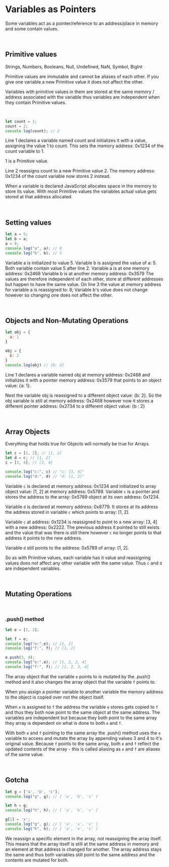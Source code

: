 # Variables as Pointers

Some variables act as a pointer/reference to an address/place in memory and some contain values.

<br>

## Primitive values

Strings, Numbers, Booleans, Null, Undefined, NaN, Symbol, BigInt

Primitive values are immutable and cannot be aliases of each other. If you give one variable a new Primitive value  it does not affect the other. 

Variables with primitive values in them are stored at the same memory / address associated with the variable thus variables are independent when they contain Primitive values.

<br>

```JavaScript
let count = 1;
count = 2;
console.log(count); // 2
```

Line 1 declares a variable named count and initializes it with a value, assigning the value 1 to count. This sets the memory address: 0x1234 of the count variable to 1.

1 is a Primitive value. 

Line 2 reassigns count to a new Primitive value 2. The memory address: 0x1234 of the count variable now stores 2 instead.

When a variable is declared JavaScript allocates space in the memory to store its value. With most Primitive values the variables actual value gets stored at that address allocated.

<br>

## Setting values

```JavaScript
let a = 5;
let b = a;
a = 8;
console.log("a", a); // 8
console.log("b", b); // 5
```

Variable a is initialized to value 5.
Variable b is assigned the value of a: 5.
Both variable contain value 5 after line 2.
Variable a is at one memory address: 0x2468
Variable b is at another memory address: 0x3579
The values are therefore independent of each other, store at different addresses but happen to have the same value.
On line 3 the value at memory address for variable a is reassigned to: 8;
Variable b's value does not change however so changing one does not affect the other.

<br>

## Objects and Non-Mutating Operations

```JavaScript
let obj = {
  a: 1
}

obj = {
  b: 2
}
console.log(obj) // {b: 2}
```

Line 1 declares a variable named obj at memory address: 0x2468 and initializes it with a pointer memory address: 0x3579 that points to an object value: {a: 1}. 

Next the variable obj is reassigned to a different object value: {b: 2}. So the obj variable is still at memory address: 0x2468 however now it stores a different pointer address: 0x2734 to a different object value: {b : 2}

<br>

## Array Objects

Everything that holds true for Objects will normally be true for Arrays.

```JavaScript
let c = [1, 2]; // [1, 2]
let d = c; // [1, 2]
c = [3, 4]; // [3, 4]

console.log("c:", c) // "c: [3, 4]"
console.log("d:", d) // "d: [1, 2]"
```

Variable `c` is declared at memory address: 0x1234 and initialized to array object value: [1, 2] at memory address: 0x5789. Variable `c` is a pointer and stores the address to the array: 0x5789 object at its own address: 0x1234.

Variable `d` is declared at memory address: 0x8779. It stores at its address the address stored in variable `c` which points to array: [1, 2].

Variable `c` at address: 0x1234 is reassigned to point to a new array: [3, 4] with a new address: 0x2222. The previous address it pointed to still exists and the value that was there is still there however `c` no longer points to that address it points to the new address.

Variable `d` still points to the address: 0x5789 of array: [1, 2].

So as with Primitive values, each variable has it value and reassigning values does not affect any other variable with the same value. Thus `c` and `d` are independent variables.  

<br>

## Mutating Operations

<br>

### .push() method

```JavaScript
let e = [1, 2];

let f = e;
console.log("e:",e); // [1, 2]
console.log("f:", f); // [1, 2]

e.push(3, 4);
console.log("e:",e); // [1, 2, 3, 4]
console.log("f:", f); // [1, 2, 3, 4]
```

The array object that the variable `e` points to is mutated by the .push() method and it also changes the array object that the variable `f` points to.

When you assign a pointer variable to another variable the memory address to the object is copied over not the object itself.

When `e` is assigned to `f` the address the variable `e` stores gets copied to `f` and thus they both now point to the same object at the same address. The variables are independent but because they both point to the same array they array is dependent on what is done to both `e` and `f`.

With both `e` and `f` pointing to the same array the .push() method uses the `e` variable to access and mutate the array by appending values 3 and 4 to it's original value. Because `f` points to the same array, both `e` and `f` reflect the updated contents of the array - this is called aliasing as `e` and `f` are aliases of the same value. 

<br>

## Gotcha

```JavaScript
let g = ['a', 'b', 'c'];
console.log("g", g); // [ 'a', 'b', 'c' ]

let h = g;
console.log("h", h); // [ 'a', 'b', 'c' ]

g[1] = 'x';
console.log("g", g); // [ 'a', 'x', 'c' ]
console.log("h", h); // [ 'a', 'x', 'c' ]
```

We reassign a specific element in the array, not reassigning the array itself. This means that the array itself is still at the same address in memory and an element at that address is changed for another. The array address stays the same and thus both variables still point to the same address and the contents are mutated for both.